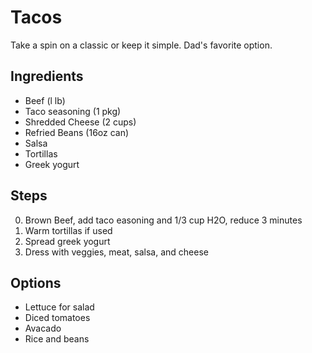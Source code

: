 # Tacos

Take a spin on a classic or keep it simple.  Dad's favorite option. 

## Ingredients
* Beef (l lb)
* Taco seasoning (1 pkg)
* Shredded Cheese (2 cups)
* Refried Beans (16oz can)
* Salsa
* Tortillas
* Greek yogurt

## Steps
0. Brown Beef, add taco easoning and 1/3 cup H2O, reduce 3 minutes
1. Warm tortillas if used
2. Spread greek yogurt
3. Dress with veggies, meat, salsa, and cheese

## Options
* Lettuce for salad
* Diced tomatoes
* Avacado
* Rice and beans

